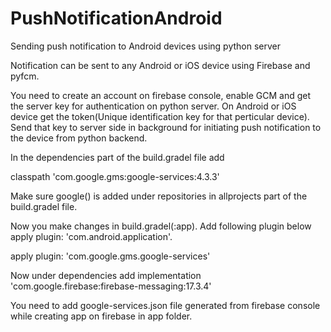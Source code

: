 # PushNotificationAndroid
Sending push notification to Android devices using python server 

Notification can be sent to any Android or iOS device using Firebase and pyfcm. 

You need to create an account on firebase console, enable GCM and get the server key for authentication on python server. On Android or iOS device get the token(Unique identification key for that perticular device). Send that key to server side in background for initiating push notification to the device from python backend. 

In the dependencies part of the build.gradel file add 

 classpath 'com.google.gms:google-services:4.3.3'

Make sure google() is added under repositories in allprojects part of the build.gradel file.



Now you make changes in build.gradel(:app). Add following plugin below apply plugin: 'com.android.application'.

apply plugin: 'com.google.gms.google-services' 

Now under dependencies add 
 implementation 'com.google.firebase:firebase-messaging:17.3.4'
 
 
You need to add google-services.json file generated from firebase console while creating app on firebase in app folder. 


